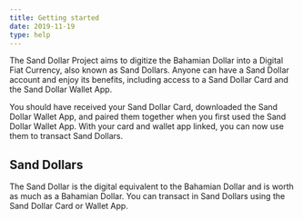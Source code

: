 ```yaml
---
title: Getting started
date: 2019-11-19
type: help
---
```


The Sand Dollar Project aims to digitize the Bahamian Dollar into a Digital Fiat Currency, also known as Sand Dollars. Anyone can have a Sand Dollar account and enjoy its benefits, including access to a Sand Dollar Card and the Sand Dollar Wallet App.

You should have received your Sand Dollar Card, downloaded the Sand Dollar Wallet App, and paired them together when you first used the Sand Dollar Wallet App. With your card and wallet app linked, you can now use them to transact Sand Dollars.

## Sand Dollars

The Sand Dollar is the digital equivalent to the Bahamian Dollar and is worth as much as a Bahamian Dollar. You can transact in Sand Dollars using the Sand Dollar Card or Wallet App.